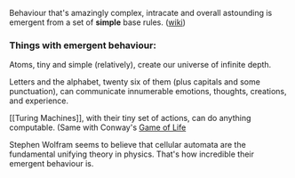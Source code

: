Behaviour that's amazingly complex, intracate and overall astounding is emergent from a set of **simple** base rules. ([wiki](https://en.wikipedia.org/wiki/Emergence))

### Things with emergent behaviour: 

Atoms, tiny and simple (relatively), create our universe of infinite depth.

Letters and the alphabet, twenty six of them (plus capitals and some punctuation), can communicate innumerable emotions, thoughts, creations, and experience.

[[Turing Machines]], with their tiny set of actions, can do anything computable. (Same with Conway's [Game of Life](https://en.wikipedia.org/wiki/Conway%27s_Game_of_Life)

Stephen Wolfram seems to believe that cellular automata are the fundamental unifying theory in physics. That's how incredible their emergent behaviour is. 

